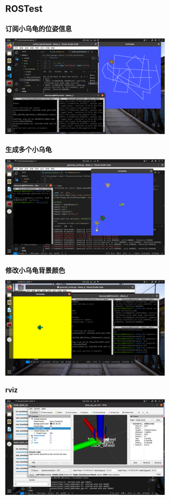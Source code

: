 # ROSTest

## 订阅小乌龟的位姿信息
![alt text](src/订阅小乌龟位姿信息.png)

## 生成多个小乌龟
![alt text](src/生成多个小乌龟.png)

## 修改小乌龟背景颜色
![alt text](src/修改小乌龟背景颜色.png)

## rviz
![alt text](src/rviz.png)